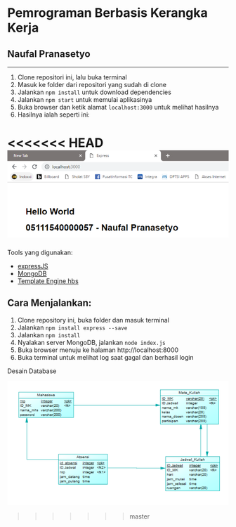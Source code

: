 # Pemrograman Berbasis Kerangka Kerja
## Naufal Pranasetyo
---
1. Clone repositori ini, lalu buka terminal
2. Masuk ke folder dari repositori yang sudah di clone 
3. Jalankan `npm install` untuk download dependencies 
4. Jalankan `npm start` untuk memulai aplikasinya
5. Buka browser dan ketik alamat `localhost:3000` untuk melihat hasilnya
6. Hasilnya ialah seperti ini:

<<<<<<< HEAD
![hasil](/Tugas%201%20-%20Hello%20World%20MVC//hasil.png)
=======
Tools yang digunakan: 
- [expressJS](https://expressjs.com/)
- [MongoDB](https://www.mongodb.com/) 
- [Template Engine hbs](https://github.com/pillarjs/hbs)
   
## Cara Menjalankan:
1. Clone repository ini, buka folder dan masuk terminal
2. Jalankan `npm install express --save`
3. Jalankan `npm install`
4. Nyalakan server MongoDB, jalankan `node index.js`
5. Buka browser menuju ke halaman http://localhost:8000
6. Buka terminal untuk melihat log saat gagal dan berhasil login

Desain Database

![db](Desain%20Database.png)
>>>>>>> master

